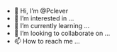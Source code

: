 - 👋 Hi, I’m @Pclever
- 👀 I’m interested in ...
- 🌱 I’m currently learning ...
- 💞️ I’m looking to collaborate on ...
- 📫 How to reach me ...

<!---
Pclever/Pclever is a ✨ special ✨ repository because its `README.md` (this file) appears on your GitHub profile.
You can click the Preview link to take a look at your changes.
--->
